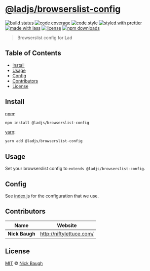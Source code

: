 # [**@ladjs/browserslist-config**](https://github.com/ladjs/browserslist-config)

[![build status](https://img.shields.io/travis/com/ladjs/browserslist-config.svg)](https://travis-ci.com/ladjs/browserslist-config)
[![code coverage](https://img.shields.io/codecov/c/github/ladjs/browserslist-config.svg)](https://codecov.io/gh/ladjs/browserslist-config)
[![code style](https://img.shields.io/badge/code_style-XO-5ed9c7.svg)](https://github.com/sindresorhus/xo)
[![styled with prettier](https://img.shields.io/badge/styled_with-prettier-ff69b4.svg)](https://github.com/prettier/prettier)
[![made with lass](https://img.shields.io/badge/made_with-lass-95CC28.svg)](https://lass.js.org)
[![license](https://img.shields.io/github/license/ladjs/browserslist-config.svg)](LICENSE)
[![npm downloads](https://img.shields.io/npm/dt/@ladjs/browserslist-config.svg)](https://npm.im/@ladjs/browserslist-config)

> Browserslist config for Lad


## Table of Contents

* [Install](#install)
* [Usage](#usage)
* [Config](#config)
* [Contributors](#contributors)
* [License](#license)


## Install

[npm][]:

```sh
npm install @ladjs/browserslist-config
```

[yarn][]:

```sh
yarn add @ladjs/browserslist-config
```


## Usage

Set your browserslist config to `extends @ladjs/browserslist-config`.


## Config

See [index.js](index.js) for the configuration that we use.


## Contributors

| Name           | Website                    |
| -------------- | -------------------------- |
| **Nick Baugh** | <http://niftylettuce.com/> |


## License

[MIT](LICENSE) © [Nick Baugh](http://niftylettuce.com/)


## 

[npm]: https://www.npmjs.com/

[yarn]: https://yarnpkg.com/
